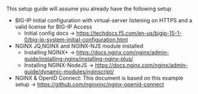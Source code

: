 This setup guide will assume you already have the following setup

- BIG-IP Initial configuration with virtual-server listening on HTTPS and a valid license for BIG-IP Access
  - Initial config docs &rarr; https://techdocs.f5.com/en-us/bigip-15-1-0/big-ip-system-initial-configuration.html
- NGINX JQ,NGINX and NGINX-NJS module installed
  - Installing NGINX+ &rarr; https://docs.nginx.com/nginx/admin-guide/installing-nginx/installing-nginx-plus/ 
  - Installing NGINX-NodeJS &rarr; https://docs.nginx.com/nginx/admin-guide/dynamic-modules/nginscript/ 
- NGINX & OpenID Connect: This document is based on this example setup &rarr;  https://github.com/nginxinc/nginx-openid-connect


<!-- deployed and completed the initial configuration and NGINX+ installed -->
<!-- 
-- Example topology goes here --

- BIG-IP Configuration (Example was based on BIG-IP v15)
-- This example will use a localDB for Authentication, for your deployment you can use any authentication method supported by F5 APM
https://techdocs.f5.com/en-us/bigip-15-1-0/big-ip-access-policy-manager-authentication-methods.html

-JWT Token
--Create Certificate
---oauthCert_federate.acmefinancial.net
--Create JWT Key
---Note:When creating the key it must have the ID field filled out, without it the oAuth profile will not be able to select it from the drop down list
--Create JWT Token
-oAuth Claims
--company/email/first/last
-Client Application
--Note: Pay close attention to port in Redirect URI
-Resource Server
-oAuth Profile
--Note: Highlight changes
-APM Profile
--Note:Since this is a demo notice the fields are populated dynamically



-- Create Access Profile
--- Select OAuth-Resource Server
--- Specify the supported languages

 -->
